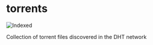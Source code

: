 torrents 
========
![Indexed](https://img.shields.io/badge/indexed-234676-blue)

Collection of torrent files discovered in the DHT network
